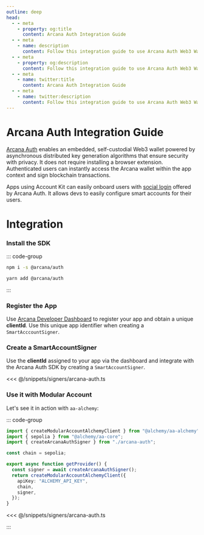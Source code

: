 ```yaml
---
outline: deep
head:
  - - meta
    - property: og:title
      content: Arcana Auth Integration Guide
  - - meta
    - name: description
      content: Follow this integration guide to use Arcana Auth Web3 Wallet Address as a signer with Account Kit, a vertically integrated stack for building apps that support ERC-4337 and ERC-6900.
  - - meta
    - property: og:description
      content: Follow this integration guide to use Arcana Auth Web3 Wallet Address as a signer with Account Kit, a vertically integrated stack for building apps that support ERC-4337 and ERC-6900.
  - - meta
    - name: twitter:title
      content: Arcana Auth Integration Guide
  - - meta
    - name: twitter:description
      content: Follow this integration guide to use Arcana Auth Web3 Wallet Address as a signer with Account Kit, a vertically integrated stack for building apps that support ERC-4337 and ERC-6900.
---
```


# Arcana Auth Integration Guide

[Arcana Auth](https://arcana.network) enables an embedded, self-custodial Web3 wallet powered by asynchronous distributed key generation algorithms that ensure security with privacy. It does not require installing a browser extension. Authenticated users can instantly access the Arcana wallet within the app context and sign blockchain transactions.

Apps using Account Kit can easily onboard users with [social login](https://docs.arcana.network/concepts/social-login) offered by Arcana Auth. It allows devs to easily configure smart accounts for their users.

# Integration

### Install the SDK

::: code-group

```bash [npm]
npm i -s @arcana/auth
```

```bash [yarn]
yarn add @arcana/auth
```

:::

### Register the App

Use [Arcana Developer Dashboard](https://dashboard.arcana.network) to register your app and obtain a unique **clientId**. Use this unique app identifier when creating a `SmartAcccountSigner`.

### Create a SmartAccountSigner

Use the **clientId** assigned to your app via the dashboard and integrate with the Arcana Auth SDK by creating a `SmartAccountSigner`.

<<< @/snippets/signers/arcana-auth.ts

### Use it with Modular Account

Let's see it in action with `aa-alchemy`:

::: code-group

```ts [example.ts]
import { createModularAccountAlchemyClient } from "@alchemy/aa-alchemy";
import { sepolia } from "@alchemy/aa-core";
import { createArcanaAuthSigner } from "./arcana-auth";

const chain = sepolia;

export async function getProvider() {
  const signer = await createArcanaAuthSigner();
  return createModularAccountAlchemyClient({
    apiKey: "ALCHEMY_API_KEY",
    chain,
    signer,
  });
}
```

<<< @/snippets/signers/arcana-auth.ts

:::
